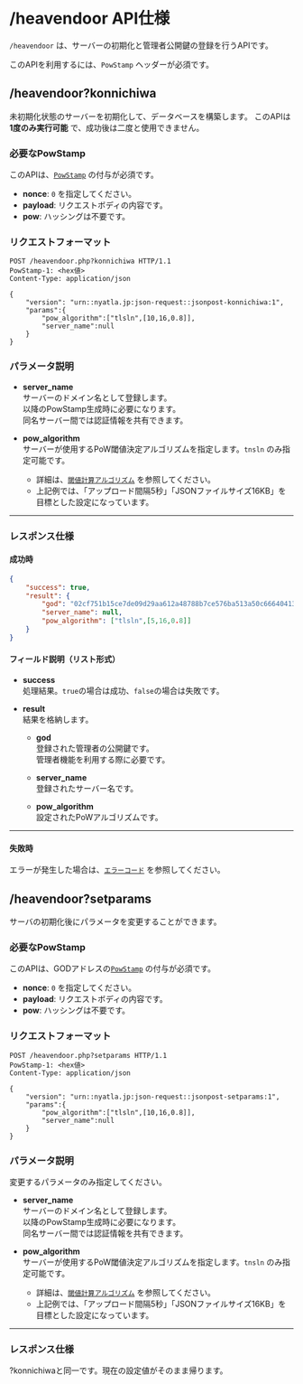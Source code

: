 # /heavendoor API仕様

`/heavendoor` は、サーバーの初期化と管理者公開鍵の登録を行うAPIです。

このAPIを利用するには、`PowStamp` ヘッダーが必須です。

## /heavendoor?konnichiwa

未初期化状態のサーバーを初期化して、データベースを構築します。
このAPIは **1度のみ実行可能** で、成功後は二度と使用できません。


### 必要なPowStamp
このAPIは、[`PowStamp`](../../powstamp.md) の付与が必須です。

- **nonce**: `0` を指定してください。
- **payload**: リクエストボディの内容です。
- **pow**: ハッシングは不要です。

### リクエストフォーマット

```http
POST /heavendoor.php?konnichiwa HTTP/1.1
PowStamp-1: <hex値>
Content-Type: application/json

{
    "version": "urn::nyatla.jp:json-request::jsonpost-konnichiwa:1",
    "params":{
        "pow_algorithm":["tlsln",[10,16,0.8]],
        "server_name":null
    }
}
```

### パラメータ説明

- **server_name**  
    サーバーのドメイン名として登録します。  
    以降のPowStamp生成時に必要になります。  
    同名サーバー間では認証情報を共有できます。

- **pow_algorithm**  
    サーバーが使用するPoW閾値決定アルゴリズムを指定します。`tnsln` のみ指定可能です。  
    - 詳細は、[`閾値計算アルゴリズム`](../../powstamp.md#閾値計算アルゴリズム) を参照してください。  
    - 上記例では、「アップロード間隔5秒」「JSONファイルサイズ16KB」を目標とした設定になっています。

---

### レスポンス仕様

#### 成功時

```json
{
    "success": true,
    "result": {
        "god": "02cf751b15ce7de09d29aa612a48788b7ce576ba513a50c666404131d2988f5718",
        "server_name": null,
        "pow_algorithm": ["tlsln",[5,16,0.8]]
    }
}
```

#### フィールド説明（リスト形式）

- **success**  
    処理結果。`true`の場合は成功、`false`の場合は失敗です。

- **result**  
    結果を格納します。
    - **god**  
        登録された管理者の公開鍵です。  
        管理者機能を利用する際に必要です。

    - **server_name**  
        登録されたサーバー名です。

    - **pow_algorithm**  
        設定されたPoWアルゴリズムです。

---

#### 失敗時

エラーが発生した場合は、[`エラーコード`](./errorcodes.md) を参照してください。

## /heavendoor?setparams

サーバの初期化後にパラメータを変更することができます。


### 必要なPowStamp
このAPIは、GODアドレスの[`PowStamp`](../../powstamp.md) の付与が必須です。

- **nonce**: `0` を指定してください。
- **payload**: リクエストボディの内容です。
- **pow**: ハッシングは不要です。

### リクエストフォーマット

```http
POST /heavendoor.php?setparams HTTP/1.1
PowStamp-1: <hex値>
Content-Type: application/json

{
    "version": "urn::nyatla.jp:json-request::jsonpost-setparams:1",
    "params":{
        "pow_algorithm":["tlsln",[10,16,0.8]],
        "server_name":null
    }
}
```

### パラメータ説明

変更するパラメータのみ指定してください。

- **server_name**  
    サーバーのドメイン名として登録します。  
    以降のPowStamp生成時に必要になります。  
    同名サーバー間では認証情報を共有できます。

- **pow_algorithm**  
    サーバーが使用するPoW閾値決定アルゴリズムを指定します。`tnsln` のみ指定可能です。  
    - 詳細は、[`閾値計算アルゴリズム`](../../powstamp.md#閾値計算アルゴリズム) を参照してください。  
    - 上記例では、「アップロード間隔5秒」「JSONファイルサイズ16KB」を目標とした設定になっています。

---

### レスポンス仕様

?konnichiwaと同一です。現在の設定値がそのまま帰ります。


